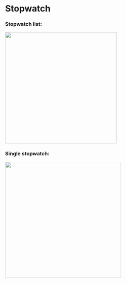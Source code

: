 # Stopwatch



### Stopwatch list:

<img src="https://user-images.githubusercontent.com/1751980/83628971-9ebd3200-a599-11ea-82ee-a351d1a5c8ca.png" width="360">

### Single stopwatch:

<img src="https://user-images.githubusercontent.com/1751980/80348604-53af5100-886e-11ea-83b1-f26a1763ecb2.jpg" width="375">



